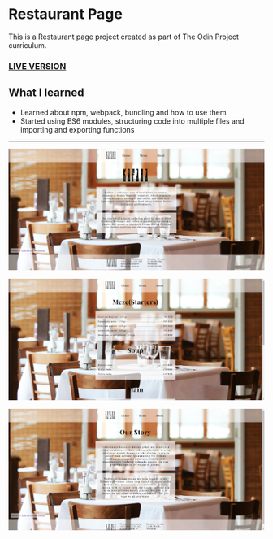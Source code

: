 # Restaurant Page

This is a Restaurant page project created as part of The Odin Project curriculum.

### <a href="https://dimitrije108.github.io/restaurant-page/">LIVE VERSION</a>

## What I learned

* Learned about npm, webpack, bundling and how to use them
* Started using ES6 modules, structuring code into multiple files and importing and exporting functions

---------------------------------------------------------------------------------------------------------------

![home preview](preview/preview-home.png)

![menu preview](preview/preview-menu.png)

![about preview](preview/preview-about.png)
